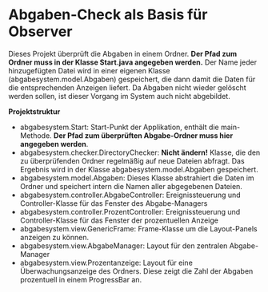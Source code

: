 # Abgaben-Check als Basis für Observer

Dieses Projekt überprüft die Abgaben in einem Ordner. **Der Pfad zum Ordner muss in der Klasse Start.java angegeben werden.** Der Name jeder hinzugefügten Datei wird in einer eigenen Klasse (abgabesystem.model.Abgaben) gespeichert, die dann damit die Daten für die entsprechenden Anzeigen liefert. Da Abgaben nicht wieder gelöscht werden sollen, ist dieser Vorgang im System auch nicht abgebildet.

**Projektstruktur**
- abgabesystem.Start: Start-Punkt der Applikation, enthält die main-Methode. **Der Pfad zum überprüften Abgabe-Ordner muss hier angegeben werden**.
- abgabesystem.checker.DirectoryChecker: **Nicht ändern!** Klasse, die den zu überprüfenden Ordner regelmäßig auf neue Dateien abfragt. Das Ergebnis wird in der Klasse abgabesystem.model.Abgaben gespeichert.
- abgabesystem.model.Abgaben: Dieses Klasse abstrahiert die Daten im Ordner und speichert intern die Namen aller abgegebenen Dateien.
- abgabesystem.controller.AbgabeController: Ereignissteuerung und Controller-Klasse für das Fenster des Abgabe-Managers
- abgabesystem.controller.ProzentController: Ereignissteuerung und Controller-Klasse für das Fenster der prozentuellen Anzeige
- abgabesystem.view.GenericFrame: Frame-Klasse um die Layout-Panels anzeigen zu können.
- abgabesystem.view.AbgabeManager: Layout für den zentralen Abgabe-Manager
- abgabesystem.view.Prozentanzeige: Layout für eine Überwachungsanzeige des Ordners. Diese zeigt die Zahl der Abgaben prozentuell in einem ProgressBar an.

